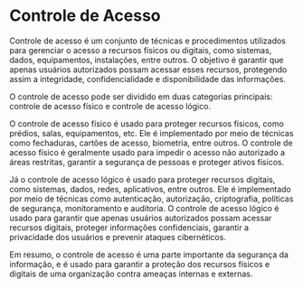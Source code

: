 # Controle de Acesso

Controle de acesso é um conjunto de técnicas e procedimentos utilizados para gerenciar o acesso a recursos físicos ou digitais, como sistemas, dados, equipamentos, instalações, entre outros. O objetivo é garantir que apenas usuários autorizados possam acessar esses recursos, protegendo assim a integridade, confidencialidade e disponibilidade das informações.

O controle de acesso pode ser dividido em duas categorias principais: controle de acesso físico e controle de acesso lógico.

O controle de acesso físico é usado para proteger recursos físicos, como prédios, salas, equipamentos, etc. Ele é implementado por meio de técnicas como fechaduras, cartões de acesso, biometria, entre outros. O controle de acesso físico é geralmente usado para impedir o acesso não autorizado a áreas restritas, garantir a segurança de pessoas e proteger ativos físicos.

Já o controle de acesso lógico é usado para proteger recursos digitais, como sistemas, dados, redes, aplicativos, entre outros. Ele é implementado por meio de técnicas como autenticação, autorização, criptografia, políticas de segurança, monitoramento e auditoria. O controle de acesso lógico é usado para garantir que apenas usuários autorizados possam acessar recursos digitais, proteger informações confidenciais, garantir a privacidade dos usuários e prevenir ataques cibernéticos.

Em resumo, o controle de acesso é uma parte importante da segurança da informação, e é usado para garantir a proteção dos recursos físicos e digitais de uma organização contra ameaças internas e externas.
